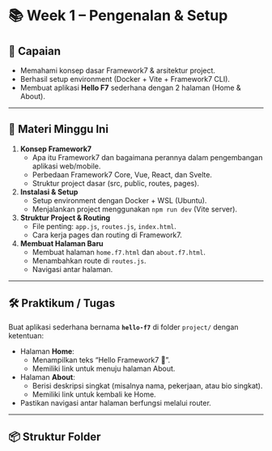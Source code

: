 # 📚 Week 1 – Pengenalan & Setup

## 🎯 Capaian
- Memahami konsep dasar Framework7 & arsitektur project.
- Berhasil setup environment (Docker + Vite + Framework7 CLI).
- Membuat aplikasi **Hello F7** sederhana dengan 2 halaman (Home & About).

---

## 📖 Materi Minggu Ini
1. **Konsep Framework7**
   - Apa itu Framework7 dan bagaimana perannya dalam pengembangan aplikasi web/mobile.
   - Perbedaan Framework7 Core, Vue, React, dan Svelte.
   - Struktur project dasar (src, public, routes, pages).
2. **Instalasi & Setup**
   - Setup environment dengan Docker + WSL (Ubuntu).
   - Menjalankan project menggunakan `npm run dev` (Vite server).
3. **Struktur Project & Routing**
   - File penting: `app.js`, `routes.js`, `index.html`.
   - Cara kerja pages dan routing di Framework7.
4. **Membuat Halaman Baru**
   - Membuat halaman `home.f7.html` dan `about.f7.html`.
   - Menambahkan route di `routes.js`.
   - Navigasi antar halaman.

---

## 🛠️ Praktikum / Tugas
Buat aplikasi sederhana bernama **`hello-f7`** di folder `project/` dengan ketentuan:
- Halaman **Home**:
  - Menampilkan teks “Hello Framework7 🚀”.
  - Memiliki link untuk menuju halaman About.
- Halaman **About**:
  - Berisi deskripsi singkat (misalnya nama, pekerjaan, atau bio singkat).
  - Memiliki link untuk kembali ke Home.
- Pastikan navigasi antar halaman berfungsi melalui router.

---

## 📦 Struktur Folder
